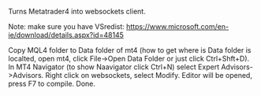Turns Metatrader4 into websockets client. 

Note: make sure you have VSredist: https://www.microsoft.com/en-ie/download/details.aspx?id=48145

Copy MQL4 folder to Data folder of mt4 (how to get where is Data folder is localted, open mt4, click File->Open Data Folder or just click Ctrl+Shft+D).
In MT4 Navigator (to show Naavigator click Ctrl+N) select Expert Advisors->Advisors. Right click on websockets, select Modify. Editor will be opened, press F7 to compile. Done.
